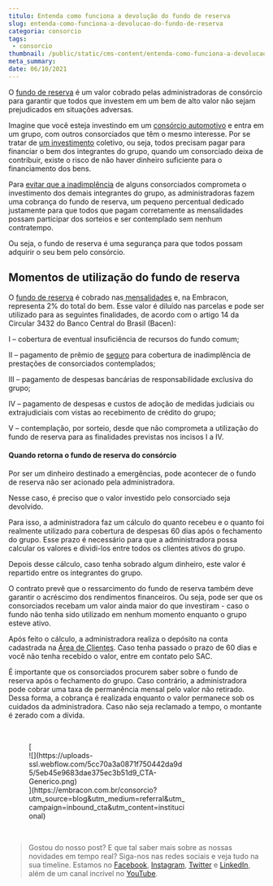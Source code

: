 ```yaml
---
titulo: Entenda como funciona a devolução do fundo de reserva
slug: entenda-como-funciona-a-devolucao-do-fundo-de-reserva
categoria: consorcio
tags:
 - consorcio
thumbnail: /public/static/cms-content/entenda-como-funciona-a-devolucao-do-fundo-de-reserva.png
meta_summary: 
date: 06/10/2021
---
```

O [fundo de reserva](https://www.embracon.com.br/conhecaoconsorcio/o-que-e-fundo-de-reserva) é um valor cobrado pelas administradoras de consórcio para garantir que todos que investem em um bem de alto valor não sejam prejudicados em situações adversas.

Imagine que você esteja investindo em um [consórcio automotivo](https://www.embracon.com.br/blog/vantagens-consorcio-automovel) e entra em um grupo, com outros consorciados que têm o mesmo interesse. Por se tratar de [um investimento](https://www.embracon.com.br/blog/8-motivos-que-comprovam-que-consorcio-e-investimento) coletivo, ou seja, todos precisam pagar para financiar o bem dos integrantes do grupo, quando um consorciado deixa de contribuir, existe o risco de não haver dinheiro suficiente para o financiamento dos bens.

Para [evitar que a inadimplência](https://www.embracon.com.br/blog/o-que-acontece-se-houver-atraso-na-parcela-do-consorcio-entenda-aqui) de alguns consorciados comprometa o investimento dos demais integrantes do grupo, as administradoras fazem uma cobrança do fundo de reserva, um pequeno percentual dedicado justamente para que todos que pagam corretamente as mensalidades possam participar dos sorteios e ser contemplado sem nenhum contratempo.

Ou seja, o fundo de reserva é uma segurança para que todos possam adquirir o seu bem pelo consórcio.

Momentos de utilização do fundo de reserva
------------------------------------------

O [fundo de reserva](https://www.embracon.com.br/conhecaoconsorcio/o-que-e-fundo-de-reserva) é cobrado nas[ mensalidades](https://www.embracon.com.br/blog/11-coisas-que-voce-precisa-saber-sobre-a-parcela-do-consorcio) e, na Embracon, representa 2% do total do bem. Esse valor é diluído nas parcelas e pode ser utilizado para as seguintes finalidades, de acordo com o artigo 14 da Circular 3432 do Banco Central do Brasil (Bacen):

I – cobertura de eventual insuficiência de recursos do fundo comum;

II – pagamento de prêmio de [seguro](https://www.embracon.com.br/blog/seguro-de-consorcio-quando-vale-a-pena) para cobertura de inadimplência de prestações de consorciados contemplados;

III – pagamento de despesas bancárias de responsabilidade exclusiva do grupo;

IV – pagamento de despesas e custos de adoção de medidas judiciais ou extrajudiciais com vistas ao recebimento de crédito do grupo;

V – contemplação, por sorteio, desde que não comprometa a utilização do fundo de reserva para as finalidades previstas nos incisos I a IV.

#### Quando retorna o fundo de reserva do consórcio

Por ser um dinheiro destinado a emergências, pode acontecer de o fundo de reserva não ser acionado pela administradora.

Nesse caso, é preciso que o valor investido pelo consorciado seja devolvido.

Para isso, a administradora faz um cálculo do quanto recebeu e o quanto foi realmente utilizado para cobertura de despesas 60 dias após o fechamento do grupo. Esse prazo é necessário para que a administradora possa calcular os valores e dividi-los entre todos os clientes ativos do grupo.

Depois desse cálculo, caso tenha sobrado algum dinheiro, este valor é repartido entre os integrantes do grupo.

O contrato prevê que o ressarcimento do fundo de reserva também deve garantir o acréscimo dos rendimentos financeiros. Ou seja, pode ser que os consorciados recebam um valor ainda maior do que investiram - caso o fundo não tenha sido utilizado em nenhum momento enquanto o grupo esteve ativo.

Após feito o cálculo, a administradora realiza o depósito na conta cadastrada na [Área de Clientes](https://www.embracon.com.br/clientes). Caso tenha passado o prazo de 60 dias e você não tenha recebido o valor, entre em contato pelo SAC.

É importante que os consorciados procurem saber sobre o fundo de reserva após o fechamento do grupo. Caso contrário, a administradora pode cobrar uma taxa de permanência mensal pelo valor não retirado. Dessa forma, a cobrança é realizada enquanto o valor permanece sob os cuidados da administradora. Caso não seja reclamado a tempo, o montante é zerado com a dívida.

‍

<figure class="w-richtext-figure-type-image w-richtext-align-center" style="max-width:310px">[<div>![](https://uploads-ssl.webflow.com/5cc70a3a0871f750442da9d5/5eb45e9683dae375ec3b51d9_CTA-Generico.png)</div>](https://embracon.com.br/consorcio?utm_source=blog&utm_medium=referral&utm_campaign=inbound_cta&utm_content=institucional)</figure>‍

> Gostou do nosso post? E que tal saber mais sobre as nossas novidades em tempo real? Siga-nos nas redes sociais e veja tudo na sua timeline. Estamos no [Facebook](https://www.facebook.com/embracon/), [Instagram](https://www.instagram.com/embraconoficial/), [Twitter](https://twitter.com/embracon) e [LinkedIn](https://www.linkedin.com/company/1018875/), além de um canal incrível no [YouTube](https://www.youtube.com/channel/UCL-Y0mv9zc73Iek48NLUBzQ).
